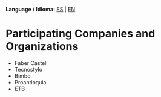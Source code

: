 **Language / Idioma:** [ES](03_Empresas_Participantes.md) | [EN](03_Participating_Companies.md)

# Participating Companies and Organizations

- Faber Castell  
- Tecnostylo  
- Bimbo  
- Proantioquia  
- ETB
